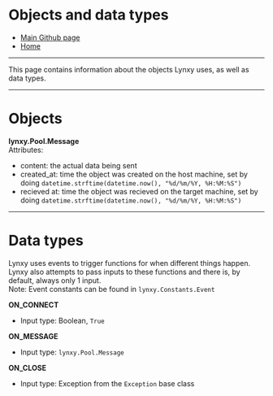 # Objects and data types
- [Main Github page](https://github.com/SketchedDoughnut/lynxy)
- [Home](/README.md)

***

This page contains information about the objects Lynxy uses, as well as data types.

***

# Objects
**lynxy.Pool.Message** <br>
Attributes:
- content: the actual data being sent
- created_at: time the object was created on the host machine, set by doing `datetime.strftime(datetime.now(), "%d/%m/%Y, %H:%M:%S")`
- recieved at: time the object was recieved on the target machine, set by doing `datetime.strftime(datetime.now(), "%d/%m/%Y, %H:%M:%S")`

***

# Data types
Lynxy uses events to trigger functions for when different things happen. Lynxy also attempts to pass inputs to these functions and there is, by default, always only 1 input. <br>
Note: Event constants can be found in `lynxy.Constants.Event`

**ON_CONNECT**
- Input type: Boolean, `True`

**ON_MESSAGE**
- Input type: `lynxy.Pool.Message`

**ON_CLOSE**
- Input type: Exception from the `Exception` base class